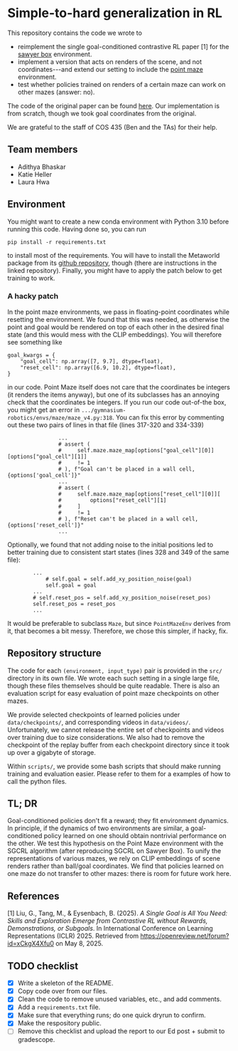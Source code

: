 # Simple-to-hard generalization in RL

This repository contains the code we wrote to 
- reimplement the single goal-conditioned contrastive RL paper [1] for the [sawyer box](https://github.com/Farama-Foundation/Metaworld) environment. 
- implement a version that acts on renders of the scene, and not coordinates---and extend our setting to include the [point maze](https://robotics.farama.org/envs/maze/point_maze/) environment.
- test whether policies trained on renders of a certain maze can work on other mazes (answer: no).

The code of the original paper can be found [here](https://github.com/graliuce/sgcrl). Our implementation is from scratch, though we took goal coordinates from the original.

We are grateful to the staff of COS 435 (Ben and the TAs) for their help.

## Team members
- Adithya Bhaskar
- Katie Heller
- Laura Hwa

## Environment

You might want to create a new conda environment with Python 3.10 before running this code.
Having done so, you can run
```
pip install -r requirements.txt
```
to install most of the requirements. You will have to install the Metaworld package from its [github repository](https://github.com/Farama-Foundation/Metaworld), though (there are instructions in the linked repository).
Finally, you might have to apply the patch below to get training to work.

### A hacky patch
In the point maze environments, we pass in floating-point coordinates while resetting the environment.
We found that this was needed, as otherwise the point and goal would be rendered on top of each other in the desired final state (and this would mess with the CLIP embeddings). You will therefore see something like
```
goal_kwargs = {
    "goal_cell": np.array([7, 9.7], dtype=float),
    "reset_cell": np.array([6.9, 10.2], dtype=float),
}
```
in our code.
Point Maze itself does not care that the coordinates be integers (it renders the items anyway), but one of its subclasses has an annoying check that the coordinates be integers. If you run our code out-of-the box, you might get an error in `.../gymnasium-robotics/envs/maze/maze_v4.py:318`. You can fix this error by commenting out these two pairs of lines in that file (lines 317-320 and 334-339)
```
                ...
                # assert (
                #     self.maze.maze_map[options["goal_cell"][0]][options["goal_cell"][1]]
                #     != 1
                # ), f"Goal can't be placed in a wall cell, {options['goal_cell']}"
                ...
                # assert (
                #     self.maze.maze_map[options["reset_cell"][0]][
                #         options["reset_cell"][1]
                #     ]
                #     != 1
                # ), f"Reset can't be placed in a wall cell, {options['reset_cell']}"
                ...
```
Optionally, we found that not adding noise to the initial positions led to better training due to consistent start states (lines 328 and 349 of the same file):
```
        ...
            # self.goal = self.add_xy_position_noise(goal)
            self.goal = goal
        ...
        # self.reset_pos = self.add_xy_position_noise(reset_pos)
        self.reset_pos = reset_pos
        ...
```
It would be preferable to subclass `Maze`, but since `PointMazeEnv` derives from it, that becomes a bit messy. Therefore, we chose this simpler, if hacky, fix.

## Repository structure
The code for each `(environment, input_type)` pair is provided in the `src/` directory in its own file. 
We wrote each such setting in a single large file, though these files themselves should be quite readable.
There is also an evaluation script for easy evaluation of point maze checkpoints on other mazes.

We provide selected checkpoints of learned policies under `data/checkpoints/`, and corresponding videos in `data/videos/`. 
Unfortunately, we cannot release the entire set of checkpoints and videos over training due to size considerations. 
We also had to remove the checkpoint of the replay buffer from each checkpoint directory since it took up over a gigabyte of storage.

Within `scripts/`, we provide some bash scripts that should make running training and evaluation easier. Please refer to them for a examples of how to call the python files.

## TL; DR 
Goal-conditioned policies don't fit a reward; they fit environment dynamics. 
In principle, if the dynamics of two environments are similar, a goal-conditioned policy learned on one should obtain nontrivial performance on the other.
We test this hypothesis on the Point Maze environment with the SGCRL algorithm (after reproducing SGCRL on Sawyer Box).
To unify the representations of various mazes, we rely on CLIP embeddings of scene renders rather than ball/goal coordinates.
We find that policies learned on one maze do not transfer to other mazes: there is room for future work here.

## References

[1] Liu, G., Tang, M., & Eysenbach, B. (2025). *A Single Goal is All You Need: Skills and Exploration Emerge from Contrastive RL without Rewards, Demonstrations, or Subgoals*. In International Conference on Learning Representations (ICLR) 2025. Retrieved from https://openreview.net/forum?id=xCkgX4Xfu0 on May 8, 2025.

## TODO checklist

- [X] Write a skeleton of the README.
- [X] Copy code over from our files.
- [X] Clean the code to remove unused variables, etc., and add comments.
- [X] Add a `requirements.txt` file.
- [X] Make sure that everything runs; do one quick dryrun to confirm.
- [X] Make the respository public.
- [ ] Remove this checklist and upload the report to our Ed post + submit to gradescope.
